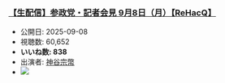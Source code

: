 ### [【生配信】参政党・記者会見 9月8日（月）【ReHacQ】](https://www.youtube.com/watch?v=wfxy8kaWJY0)
-   公開日: 2025-09-08
-   視聴数: 60,652
-   **いいね数: 838**
-   出演者: [神谷宗幣](/rehacq_fan/people/神谷宗幣 "wikilink")
- [![](https://img.youtube.com/vi/wfxy8kaWJY0/hqdefault.jpg)](https://www.youtube.com/watch?v=wfxy8kaWJY0)

